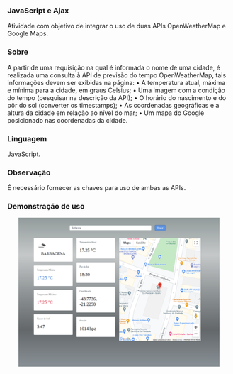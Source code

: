 ### JavaScript e Ajax

Atividade com objetivo de integrar o uso de duas APIs OpenWeatherMap e Google Maps.

###  Sobre

A partir de uma requisição na qual é informada o nome de uma cidade, é realizada uma consulta à API de previsão do tempo OpenWeatherMap, tais informações devem ser exibidas na
página:
    • A temperatura atual, máxima e mínima para a cidade, em graus Celsius;
    • Uma imagem com a condição do tempo (pesquisar na descrição da API);
    • O horário do nascimento e do pôr do sol (converter os timestamps);
    • As coordenadas geográficas e a altura da cidade em relação ao nível do mar;
    • Um mapa do Google posicionado nas coordenadas da cidade.

### Linguagem

JavaScript.

### Observação

É necessário fornecer as chaves para uso de ambas as APIs.

###  Demonstração de uso
<a href="https://github.com/EvaCosta/MemoryGame/blob/main/Demo/error.gif">
  <div align="center">
    <img src="https://github.com/EvaCosta/Webservices/blob/main/open_weather_map/imagens/OpenWeatherMap.png"  width="90%" height="90%">
  </div>
</a>
    
